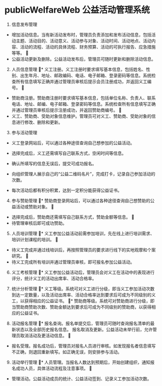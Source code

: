 # publicWelfareWeb 公益活动管理系统

1. 信息发布管理
* 增加活动信息。当有新活动发布时，管理员负责添加和发布活动信息，包括活动主题、活动目的、活动意义、活动参与对象、活动时间、活动地点、活动内容、活动的流程、活动的具体流程、财务预算、活动的可执行报告、应急措施等等。

* 公益活动更新及删除。公益活动发布后，管理员可随时更新和删除活动信息。

2. 人员信息管理
* 义工注册。义工注册时要求填写基本信息，包括姓名、性别、出生年月、地址、邮政编码、电话、电子邮箱、登录密码等信息。系统检查所有信息填写正确并通过管理员审核后提示会员注册成功，并返回义工编号。

* 赞助商注册。赞助商注册时要求填写基本信息，包括单位名称、负责人、联系电话、地址、邮编、电子邮箱、登录密码等信息。系统检查所有信息填写正确并通过管理员审核后提示注册成功，并返回赞助商编号。

* 义工、赞助商、受助对象信息维护。管理员可对义工、赞助商、受助对象的信息进行修改、删除和更新。

3. 参与活动管理
* 义工登录网站后，可以通过各种途径查询自己想参加的公益活动。

* 选择完成后，义工还需填写自己联系方式，空闲时间等信息。

* 确认所填写的信息无误后，提交可成功报名。

* 向组织管理人展示自己的“公益二维码名片”，完成打卡，记录自己参加活动的次数。 

* 每次活动后都有积分积累，达到一定积分能获得公益证书。

4. 参与赞助管理
* 赞助商登录网站后，可以通过各种途径查询自己想赞助的公益活动或赞助对象。

* 选择完成后，赞助商还需填写自己联系方式，赞助金额等信息。

* 待管理审核后即可成功赞助。

5. 人员培训管理
* 义工参加公益活动前需参加培训，先在线上进行培训需求、培训计划课程的培训。

* 待义工完成并通过线培训后，再按照管理员的要求进行线下的实地观摩和个案研究。

* 待义工完成所有培训并通过管理员审核，即可报名参加公益活动。

6. 义工考核管理
* 义工参加公益活动后，管理员会对义工在活动中的表现进行评分，统计义工的活动出席率、活动合格率。

7. 统计分析管理
* 义工等级。系统可对义工进行分级，即当义工参加活动次数到达一定数量，以及活动出席率、活动合格率达到要求后可成为不同级别的义工，以获得相应的公益证书。
* 赞助商等级。系统可对赞助商进行分级，即当赞助商赞助次数、赞助金额达到要求后可成为不同级别的赞助商，以获得相应的公益证书。

8. 活动报名管理
* 报名查询。报名单提交后，管理员可随时查询报名清单的最新状态以及全部历史报名信息。
报名取消及更新。公益活动未举行前，允许管理员取消活动及更活动信息。

* 报名受理。报名成功后，管理员对报名人员进行审核。如发现报名者信息填写不正确，则退回重新填写。如正确无误，则安排参与活动。

9. 活动举行管理
* 人员管理。当报名人数达到预期后，开始创建组织，通知报名成功人员，具体活动流程及注意事项。

* 管理活动。公益活动成员的统计、公益活动签到、记录义工参加活动次数。 


